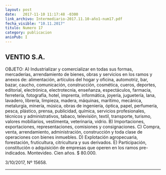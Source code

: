 ```yaml
---
layout: post
date:   2017-11-10 11:17:48 -0300
link_archivo: Intermediario-2017.11.10-año1-num17.pdf
fecha_visible: "10.11.2017"
titulo: Numero 17
category: publicacion
anioPub: I
---
```


## VENTIO S.A. 

OBJETO: A) Industrializar y comercializar en todas sus formas, mercaderías, arrendamiento de bienes, obras y servicios en los ramos y anexos de: alimentación, artículos del hogar y oficina, automotriz, bar, bazar, caucho, comunicación, construcción, cosmética, cueros, deportes, editorial, electrónica, electrotecnia, enseñanza, espectáculos, farmacia, ferretería, fotografía, hotel, imprenta, informática, joyería, juguetería, lana, lavadero, librería, limpieza, madera, máquinas, marítimo, mecánica, metalurgia, minería, música, obras de ingeniería, óptica, papel, perfumería, pesca, plástico, prensa, publicidad, química, servicios profesionales, técnicos y administrativos, tabaco, televisión, textil, transporte, turismo, valores mobiliarios, vestimenta, veterinaria, vidrio. B) Importaciones, exportaciones, representaciones, comisiones y consignaciones. C) Compra, venta, arrendamiento, administración, construcción y toda clase de operaciones  con bienes inmuebles. D) Explotación agropecuaria, forestación, fruticultura, citricultura y sus derivados. E) Participación, constitución o adquisición de empresas que operen en los ramos pre-indicados. Montevideo. Cien años. $ 80.000.

3/10/2017, Nº 15658.



---
